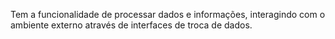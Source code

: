 Tem a funcionalidade de processar dados e informações, interagindo com o ambiente externo através de interfaces de troca de dados.